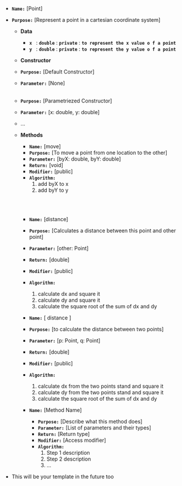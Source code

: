 - **`Name:`** [Point]
- **`Purpose:`** [Represent a point in a cartesian coordinate system]

    - **Data**

        - **`x `** : **`double`** : **`private`** : **`to represent the x value o f a point`**
        - **`y `** : **`double`** : **`private`** : **`to represent the y value o f a point`**
  - **Constructor**

  - **`Purpose:`** [Default Constructor]
  - **`Parameter:`** [None]
  <br><br>
  - **`Purpose:`** [Parametriezed Constructor]
  - **`Parameter:`** [x: double, y: double]
  - ...

  - **Methods**

      - **`Name:`** [move]
      - **`Purpose:`** [To move a point from one location to the other]
      - **`Parameter:`** [byX: double, byY: double]
      - **`Return:`** [void]
      - **`Modifier:`** [public]
      - **`Algorithm:`**
          1. add byX to x
          2. add byY to y
          
      <br><br>
      - **`Name:`** [distance]
      - **`Purpose:`** [Calculates a distance between this point and other point]
      - **`Parameter:`** [other: Point]
      - **`Return:`** [double]
      - **`Modifier:`** [public]
      - **`Algorithm:`**
          1. calculate dx and square it
          2. calculate dy and square it
          3. calculate the square root of the sum of dx and dy
      
    - **`Name:`** [ distance ]
    - **`Purpose:`** [to calculate the distance between two points]
    - **`Parameter:`** [p: Point, q: Point]
    - **`Return:`** [double]
    - **`Modifier:`** [public]
    - **`Algorithm:`**
        1. calculate dx from the two points stand and square it
        2. calculate dy from the two points stand and square it
        3. calculate the square root of the sum of dx and dy
      
    - **`Name:`** [Method Name]
        - **`Purpose:`** [Describe what this method does]
        - **`Parameter:`** [List of parameters and their types]
        - **`Return:`** [Return type]
        - **`Modifier:`** [Access modifier]
        - **`Algorithm:`**
            1. Step 1 description
            2. Step 2 description
            3. ...
- This will be your template in the future too